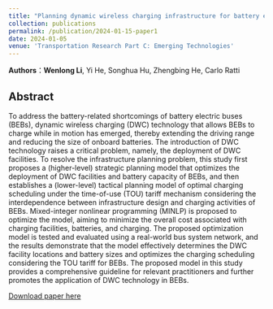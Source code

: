 ```yaml
---
title: "Planning dynamic wireless charging infrastructure for battery electric bus systems with the joint optimization of charging scheduling"
collection: publications
permalink: /publication/2024-01-15-paper1
date: 2024-01-05
venue: 'Transportation Research Part C: Emerging Technologies'
---
```


**Authors**：**Wenlong Li**, Yi He, Songhua Hu, Zhengbing He, Carlo Ratti

## Abstract
To address the battery-related shortcomings of battery electric buses (BEBs), dynamic wireless charging (DWC) technology that allows BEBs to charge while in motion has emerged, thereby extending the driving range and reducing the size of onboard batteries. The introduction of DWC technology raises a critical problem, namely, the deployment of DWC facilities. To resolve the infrastructure planning problem, this study first proposes a (higher-level) strategic planning model that optimizes the deployment of DWC facilities and battery capacity of BEBs, and then establishes a (lower-level) tactical planning model of optimal charging scheduling under the time-of-use (TOU) tariff mechanism considering the interdependence between infrastructure design and charging activities of BEBs. Mixed-integer nonlinear programming (MINLP) is proposed to optimize the model, aiming to minimize the overall cost associated with charging facilities, batteries, and charging. The proposed optimization model is tested and evaluated using a real-world bus system network, and the results demonstrate that the model effectively determines the DWC facility locations and battery sizes and optimizes the charging scheduling considering the TOU tariff for BEBs. The proposed model in this study provides a comprehensive guideline for relevant practitioners and further promotes the application of DWC technology in BEBs.

[Download paper here](https://doi.org/10.1016/j.trc.2023.104469)
